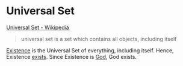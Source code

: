 # Universal Set

<a href="http://en.wikipedia.org/wiki/Universal_set" target="_blank">Universal Set - Wikipedia</a>

> universal set is a set which contains all objects, including itself

[Existence](./existence.md) is the Universal Set of everything, including itself. Hence, Existence [exists](./exists). Since Existence is [God](./god.md), God exists.
